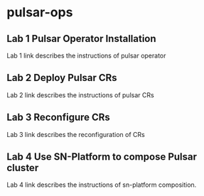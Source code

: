 # pulsar-ops

## Lab 1 Pulsar Operator Installation

Lab 1 link describes the instructions of pulsar operator

## Lab 2 Deploy Pulsar CRs

Lab 2 link describes the instructions of pulsar CRs

## Lab 3 Reconfigure CRs

Lab 3 link describes the reconfiguration of CRs

## Lab 4 Use SN-Platform to compose Pulsar cluster

Lab 4 link describes the instructions of sn-platform composition.
